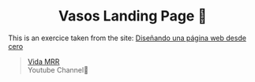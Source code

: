 <h1 align=center> Vasos Landing Page 🥛</h1>

This is an exercice taken from the site:
[Diseñando una página web desde cero](https://www.youtube.com/watch?v=mLp-DlEXtts&t=9165s "Diseñando una página web desde cero")

> [Vida MRR](https://www.youtube.com/channel/UCOD6LXgeBoeiUZTsPLdG-0g "Vida MRR")
> <br>Youtube Channel
